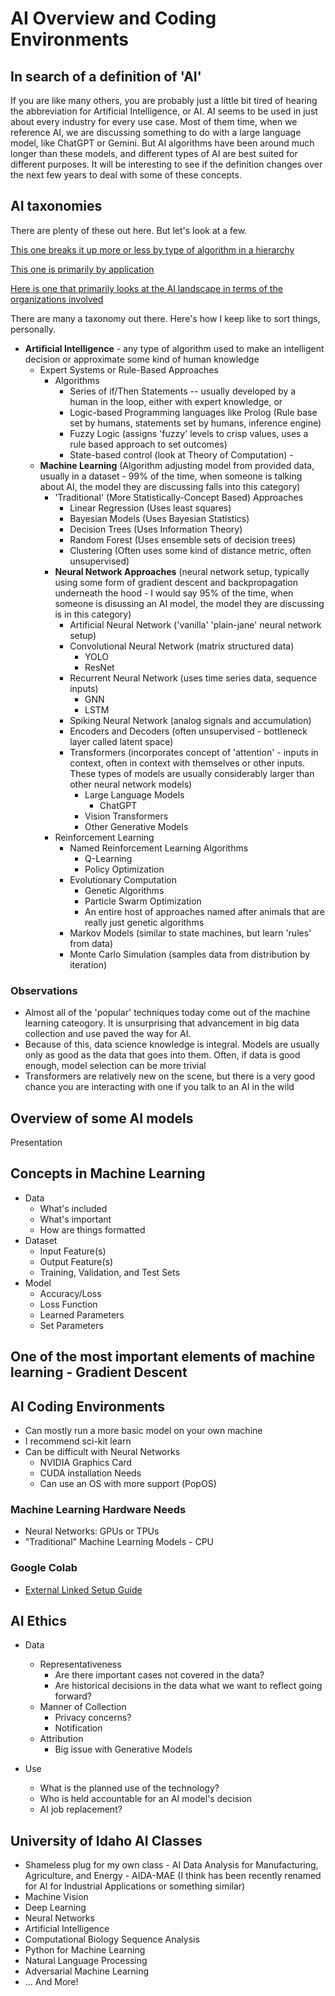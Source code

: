 # AI Overview and Coding Environments

## In search of a definition of 'AI'
If you are like many others, you are probably just a little bit tired of hearing the abbreviation for Artificial Intelligence, or AI. AI seems to be used in just about every industry for every use case. Most of them time, when we reference AI, we are discussing something to do with a large language model, like ChatGPT or Gemini. But AI algorithms have been around much longer than these models, and different types of AI are best suited for different purposes. It will be interesting to see if the definition changes over the next few years to deal with some of these concepts. 

## AI taxonomies

There are plenty of these out here. But let's look at a few. 

[This one breaks it up more or less by type of algorithm in a hierarchy](https://frickingruvin.medium.com/artificial-intelligence-ai-taxonomies-caa2ddc6cc7e)

[This one is primarily by application](https://www.researchgate.net/publication/359953985_An_artificial_intelligence_life_cycle_From_conception_to_production/figures?lo=1)

[Here is one that primarily looks at the AI landscape in terms of the organizations involved](https://data.org/news/a-taxonomy-for-ai-data-for-good/)

There are many a taxonomy out there. Here's how I keep like to sort things, personally. 

- **Artificial Intelligence** - any type of algorithm used to make an intelligent decision or approximate some kind of human knowledge
    - Expert Systems or Rule-Based Approaches 
        - Algorithms
            - Series of if/Then Statements -- usually developed by a human in the loop, either with expert knowledge, or 
            - Logic-based Programming languages like Prolog (Rule base set by humans, statements set by humans, inference engine)
            - Fuzzy Logic (assigns 'fuzzy' levels to crisp values, uses a rule based approach to set outcomes)
            - State-based control (look at Theory of Computation) - 
    - **Machine Learning** (Algorithm adjusting model from provided data, usually in a dataset - 99% of the time, when someone is talking about AI, the model they are discussing falls into this category)
        - 'Traditional' (More Statistically-Concept Based) Approaches
            - Linear Regression (Uses least squares)
            - Bayesian Models (Uses Bayesian Statistics)
            - Decision Trees (Uses Information Theory) 
            - Random Forest (Uses ensemble sets of decision trees)
            - Clustering (Often uses some kind of distance metric, often unsupervised)
        - **Neural Network Approaches** (neural network setup, typically using some form of gradient descent and backpropagation underneath the hood - I would say 95% of the time, when someone is disussing an AI model, the model they are discussing is in this category)
            - Artificial Neural Network ('vanilla' 'plain-jane' neural network setup)
            - Convolutional Neural Network (matrix structured data)
                - YOLO
                - ResNet
            - Recurrent Neural Network (uses time series data, sequence inputs)
                - GNN 
                - LSTM
            - Spiking Neural Network (analog signals and accumulation)
            - Encoders and Decoders (often unsupervised - bottleneck layer called latent space)
            - Transformers (incorporates concept of 'attention' - inputs in context, often in context with themselves or other inputs. These types of models are usually considerably larger than other neural network models)
                - Large Language Models 
                    - ChatGPT 
                - Vision Transformers 
                - Other Generative Models 
        - Reinforcement Learning
            - Named Reinforcement Learning Algorithms 
                - Q-Learning
                - Policy Optimization
            - Evolutionary Computation
                - Genetic Algorithms
                - Particle Swarm Optimization
                - An entire host of approaches named after animals that are really just genetic algorithms 
            - Markov Models (similar to state machines, but learn 'rules' from data)
            - Monte Carlo Simulation (samples data from distribution by iteration) 

### Observations
- Almost all of the 'popular' techniques today come out of the machine learning cateogory. It is unsurprising that advancement in big data collection and use paved the way for AI. 
- Because of this, data science knowledge is integral. Models are usually only as good as the data that goes into them. Often, if data is good enough, model selection can be more trivial 
- Transformers are relatively new on the scene, but there is a very good chance you are interacting with one if you talk to an AI in the wild 

## Overview of some AI models 

Presentation 

## Concepts in Machine Learning 
- Data 
    - What's included
    - What's important 
    - How are things formatted 
- Dataset
    - Input Feature(s)
    - Output Feature(s)
    - Training, Validation, and Test Sets 
- Model 
    - Accuracy/Loss
    - Loss Function 
    - Learned Parameters
    - Set Parameters 


## One of the most important elements of machine learning - Gradient Descent 


## AI Coding Environments 
- Can mostly run a more basic model on your own machine
- I recommend sci-kit learn 
- Can be difficult with Neural Networks
    - NVIDIA Graphics Card
    - CUDA installation Needs
    - Can use an OS with more support (PopOS)

### Machine Learning Hardware Needs 
- Neural Networks: GPUs or TPUs
- "Traditional" Machine Learning Models - CPU

### Google Colab 
- [External Linked Setup Guide]((https://www.marqo.ai/blog/getting-started-with-google-colab-a-beginners-guide))

## AI Ethics

- Data
    - Representativeness
        - Are there important cases not covered in the data? 
        - Are historical decisions in the data what we want to reflect going forward? 
    - Manner of Collection
        - Privacy concerns?
        - Notification 
    - Attribution
        - Big issue with Generative Models 

- Use
    - What is the planned use of the technology?
    - Who is held accountable for an AI model's decision
    - AI job replacement?  

## University of Idaho AI Classes 

- Shameless plug for my own class - AI Data Analysis for Manufacturing, Agriculture, and Energy - AIDA-MAE (I think has been recently renamed for AI for Industrial Applications or something similar)
- Machine Vision
- Deep Learning
- Neural Networks
- Artificial Intelligence
- Computational Biology Sequence Analysis
- Python for Machine Learning
- Natural Language Processing 
- Adversarial Machine Learning 
- ... And More!